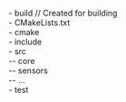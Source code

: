 \- build // Created for building<br />
\- CMakeLists.txt<br />
\- cmake<br />
\- include<br />
\- src<br />
\-\- core<br />
\-\- sensors<br />
\-\- ...<br />
\- test<br />
